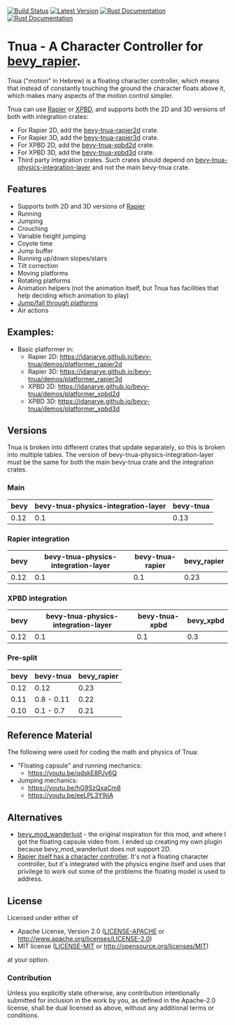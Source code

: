 [![Build Status](https://github.com/idanarye/bevy-tnua/workflows/CI/badge.svg)](https://github.com/idanarye/bevy-tnua/actions)
[![Latest Version](https://img.shields.io/crates/v/bevy-tnua.svg)](https://crates.io/crates/bevy-tnua)
[![Rust Documentation](https://img.shields.io/badge/nightly-rustdoc-blue.svg)](https://idanarye.github.io/bevy-tnua/)
[![Rust Documentation](https://img.shields.io/badge/stable-rustdoc-purple.svg)](https://docs.rs/bevy-tnua/)

# Tnua - A Character Controller for [bevy_rapier](https://github.com/dimforge/bevy_rapier).

Tnua ("motion" in Hebrew) is a floating character controller, which means that instead of constantly touching the ground the character floats above it, which makes many aspects of the motion control simpler.

Tnua can use [Rapier](https://rapier.rs/) or [XPBD](https://github.com/Jondolf/bevy_xpbd), and supports both the 2D and 3D versions of both with integration crates:
* For Rapier 2D, add the [bevy-tnua-rapier2d](https://crates.io/crates/bevy-tnua-rapier2d) crate.
* For Rapier 3D, add the [bevy-tnua-rapier3d](https://crates.io/crates/bevy-tnua-rapier3d) crate.
* For XPBD 2D, add the [bevy-tnua-xpbd2d](https://crates.io/crates/bevy-tnua-xpbd2d) crate.
* For XPBD 3D, add the [bevy-tnua-xpbd3d](https://crates.io/crates/bevy-tnua-xpbd3d) crate.
* Third party integration crates. Such crates should depend on [bevy-tnua-physics-integration-layer](https://crates.io/crates/bevy-tnua-physics-integration-layer) and not the main bevy-tnua crate.

## Features

* Supports both 2D and 3D versions of [Rapier](https://rapier.rs/)
* Running
* Jumping
* Crouching
* Variable height jumping
* Coyote time
* Jump buffer
* Running up/down slopes/stairs
* Tilt correction
* Moving platforms
* Rotating platforms
* Animation helpers (not the animation itself, but Tnua has facilities that help deciding which animation to play)
* [Jump/fall through platforms](https://github.com/idanarye/bevy-tnua/wiki/Jump-fall-Through-Platforms)
* Air actions

## Examples:

* Basic platformer in:
  * Rapier 2D: https://idanarye.github.io/bevy-tnua/demos/platformer_rapier2d
  * Rapier 3D: https://idanarye.github.io/bevy-tnua/demos/platformer_rapier3d
  * XPBD 2D: https://idanarye.github.io/bevy-tnua/demos/platformer_xpbd2d
  * XPBD 3D: https://idanarye.github.io/bevy-tnua/demos/platformer_xpbd3d

## Versions

Tnua is broken into different crates that update separately, so this is broken into multiple tables. The version of bevy-tnua-physics-integration-layer must be the same for both the main bevy-tnua crate and the integration crates.

### Main

| bevy | bevy-tnua-physics-integration-layer | bevy-tnua  |
|------|-------------------------------------|------------|
| 0.12 | 0.1                                 | 0.13       |

### Rapier integration

| bevy | bevy-tnua-physics-integration-layer | bevy-tnua-rapier | bevy_rapier |
|------|-------------------------------------|------------------|-------------|
| 0.12 | 0.1                                 | 0.1              | 0.23        |

### XPBD integration

| bevy | bevy-tnua-physics-integration-layer | bevy-tnua-xpbd | bevy_xpbd |
|------|-------------------------------------|----------------|-----------|
| 0.12 | 0.1                                 | 0.1            | 0.3       |

### Pre-split

| bevy | bevy-tnua  | bevy_rapier |
|------|------------|-------------|
| 0.12 | 0.12       | 0.23        |
| 0.11 | 0.8 - 0.11 | 0.22        |
| 0.10 | 0.1 - 0.7  | 0.21        |

## Reference Material

The following were used for coding the math and physics of Tnua:

* "Floating capsule" and running mechanics:
  * https://youtu.be/qdskE8PJy6Q
* Jumping mechanics:
  * https://youtu.be/hG9SzQxaCm8
  * https://youtu.be/eeLPL3Y9jjA

## Alternatives

* [bevy_mod_wanderlust](https://github.com/PROMETHIA-27/bevy_mod_wanderlust) - the original inspiration for this mod, and where I got the floating capsule video from. I ended up creating my own plugin because bevy_mod_wanderlust does not support 2D.
* [Rapier itself has a character controller](https://rapier.rs/docs/user_guides/bevy_plugin/character_controller). It's not a floating character controller, but it's integrated with the physics engine itself and uses that privilege to work out some of the problems the floating model is used to address.

## License

Licensed under either of

 * Apache License, Version 2.0 ([LICENSE-APACHE](LICENSE-APACHE) or http://www.apache.org/licenses/LICENSE-2.0)
 * MIT license ([LICENSE-MIT](LICENSE-MIT) or http://opensource.org/licenses/MIT)

at your option.

### Contribution

Unless you explicitly state otherwise, any contribution intentionally submitted
for inclusion in the work by you, as defined in the Apache-2.0 license, shall be dual licensed as above, without any
additional terms or conditions.

